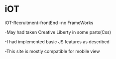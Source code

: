 # iOT
iOT-Recruitment-frontEnd
-no FrameWorks 

-May had taken Creative Liberty in some parts(Css)

-I had implemented basic JS features as described 

-This site is mostly compatible for mobile view


